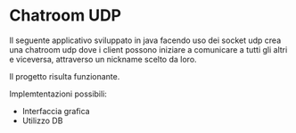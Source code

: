 # Chatroom UDP
Il seguente applicativo sviluppato in java facendo uso dei socket udp crea una chatroom udp dove i client possono iniziare a comunicare a tutti gli altri e viceversa, attraverso un nickname scelto da loro.

Il progetto risulta funzionante.

Implemtentazioni possibili:
- Interfaccia grafica
- Utilizzo DB
